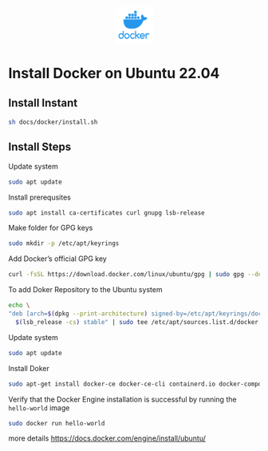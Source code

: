 <p align="center">
  <img src="../images/docker-logo.png" />
</p>



# Install Docker on Ubuntu 22.04

## Install Instant
```bash
sh docs/docker/install.sh
```

## Install Steps

Update system

```bash
sudo apt update
```

Install prerequsites

```bash
sudo apt install ca-certificates curl gnupg lsb-release
```

Make folder for GPG keys

```bash
sudo mkdir -p /etc/apt/keyrings
```

Add Docker’s official GPG key

```bash
curl -fsSL https://download.docker.com/linux/ubuntu/gpg | sudo gpg --dearmor -o /etc/apt/keyrings/docker.gpg
```

To add Doker Repository to the Ubuntu system

```bash
echo \
"deb [arch=$(dpkg --print-architecture) signed-by=/etc/apt/keyrings/docker.gpg] https://download.docker.com/linux/ubuntu \
  $(lsb_release -cs) stable" | sudo tee /etc/apt/sources.list.d/docker.list > /dev/null
```

Update system

```bash
sudo apt update
```

Install Doker

```bash
sudo apt-get install docker-ce docker-ce-cli containerd.io docker-compose-plugin
```

Verify that the Docker Engine installation is successful by running the `hello-world` image

```bash
sudo docker run hello-world
```

more details https://docs.docker.com/engine/install/ubuntu/